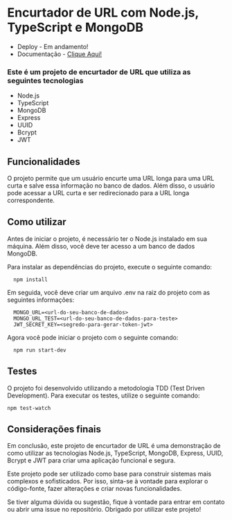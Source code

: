 # Encurtador de URL com Node.js, TypeScript e MongoDB

- Deploy - Em andamento!
- Documentação - [Clique Aqui!](./github/doc.md)

### Este é um projeto de encurtador de URL que utiliza as seguintes tecnologias

- Node.js
- TypeScript
- MongoDB
- Express
- UUID
- Bcrypt
- JWT

## Funcionalidades

O projeto permite que um usuário encurte uma URL longa para uma URL curta e salve essa informação no banco de dados. Além disso, o usuário pode acessar a URL curta e ser redirecionado para a URL longa correspondente.

## Como utilizar

Antes de iniciar o projeto, é necessário ter o Node.js instalado em sua máquina. Além disso, você deve ter acesso a um banco de dados MongoDB.

Para instalar as dependências do projeto, execute o seguinte comando:

```
  npm install
```

Em seguida, você deve criar um arquivo .env na raiz do projeto com as seguintes informações:

```
  MONGO_URL=<url-do-seu-banco-de-dados>
  MONGO_URL_TEST=<url-do-seu-banco-de-dados-para-teste>
  JWT_SECRET_KEY=<segredo-para-gerar-token-jwt>
```

Agora você pode iniciar o projeto com o seguinte comando:

```
  npm run start-dev
```

## Testes

O projeto foi desenvolvido utilizando a metodologia TDD (Test Driven Development). Para executar os testes, utilize o seguinte comando:

```
npm test-watch
```

## Considerações finais

Em conclusão, este projeto de encurtador de URL é uma demonstração de como utilizar as tecnologias Node.js, TypeScript, MongoDB, Express, UUID, Bcrypt e JWT para criar uma aplicação funcional e segura.

Este projeto pode ser utilizado como base para construir sistemas mais complexos e sofisticados. Por isso, sinta-se à vontade para explorar o código-fonte, fazer alterações e criar novas funcionalidades.

Se tiver alguma dúvida ou sugestão, fique à vontade para entrar em contato ou abrir uma issue no repositório. Obrigado por utilizar este projeto!
